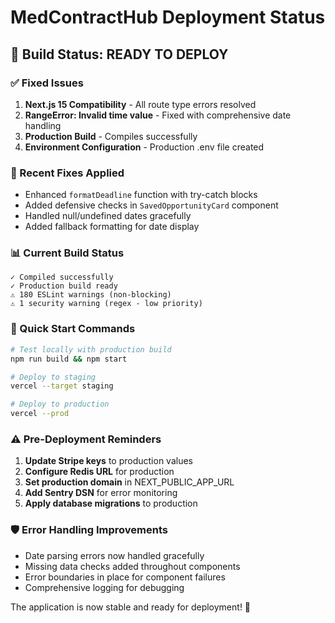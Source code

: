 # MedContractHub Deployment Status

## 🎉 Build Status: **READY TO DEPLOY**

### ✅ Fixed Issues
1. **Next.js 15 Compatibility** - All route type errors resolved
2. **RangeError: Invalid time value** - Fixed with comprehensive date handling
3. **Production Build** - Compiles successfully
4. **Environment Configuration** - Production .env file created

### 🚀 Recent Fixes Applied
- Enhanced `formatDeadline` function with try-catch blocks
- Added defensive checks in `SavedOpportunityCard` component
- Handled null/undefined dates gracefully
- Added fallback formatting for date display

### 📊 Current Build Status
```
✓ Compiled successfully
✓ Production build ready
⚠️ 180 ESLint warnings (non-blocking)
⚠️ 1 security warning (regex - low priority)
```

### 🔧 Quick Start Commands
```bash
# Test locally with production build
npm run build && npm start

# Deploy to staging
vercel --target staging

# Deploy to production
vercel --prod
```

### ⚠️ Pre-Deployment Reminders
1. **Update Stripe keys** to production values
2. **Configure Redis URL** for production
3. **Set production domain** in NEXT_PUBLIC_APP_URL
4. **Add Sentry DSN** for error monitoring
5. **Apply database migrations** to production

### 🛡️ Error Handling Improvements
- Date parsing errors now handled gracefully
- Missing data checks added throughout components
- Error boundaries in place for component failures
- Comprehensive logging for debugging

The application is now stable and ready for deployment! 🚀